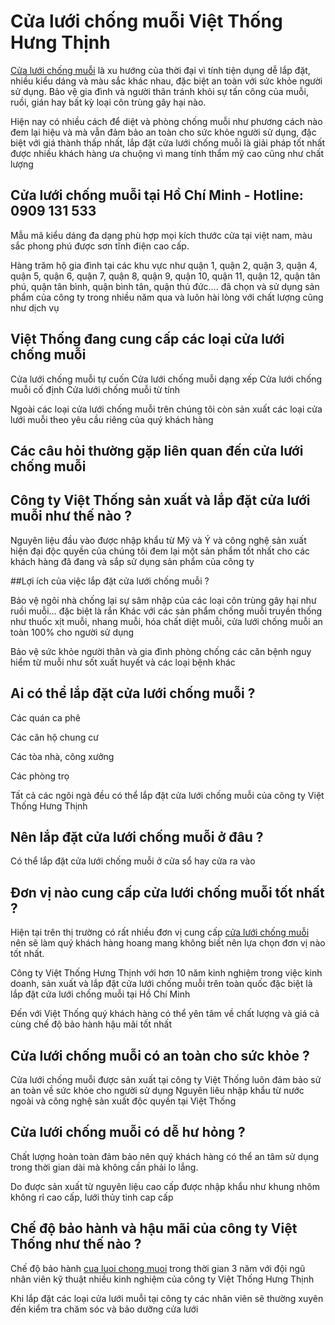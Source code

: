 # Cửa lưới chống muỗi Việt Thống Hưng Thịnh

[Cửa lưới chống muỗi](https://cualuoichongmuoi.xyz/) là xu hướng của thời đại vì tính tiện dụng dễ lắp đặt, nhiều kiểu dáng và màu sắc khác nhau, đặc biệt an toàn với sức khỏe người sử dụng. Bảo vệ gia đình và người thân tránh khỏi sự tấn công của muỗi, ruồi, gián hay bất kỳ loại côn trùng gây hại nào.

Hiện nay có nhiều cách để diệt và phòng chống muỗi như phương cách nào đem lại hiệu và mà vẫn đảm bảo an toàn cho sức khỏe người sử dụng, đặc biệt với giá thành thấp nhất, lắp đặt cửa lưới chống muỗi là giải pháp tốt nhất được nhiều khách hàng ưa chuộng vì mang tính thẩm mỹ cao cũng như chất lượng

## Cửa lưới chống muỗi tại Hồ Chí Minh - Hotline: 0909 131 533

Mẫu mã kiểu dáng đa dạng phù hợp mọi kích thước cửa tại việt nam, màu sắc phong phú được sơn tĩnh điện cao cấp.

Hàng trăm hộ gia đình tại các khu vực như quận 1, quận 2, quận 3, quận 4, quận 5, quận 6, quận 7, quận 8, quận 9, quận 10, quận 11, quận 12, quận tân phú, quận tân bình, quận bình tân, quận thủ đức…. đã chọn và sử dụng sản phẩm của công ty trong nhiều năm qua và luôn hài lòng với chất lượng cũng như dịch vụ

## Việt Thống đang cung cấp các loại cửa lưới chống muỗi
Cửa lưới chống muỗi tự cuốn
Cửa lưới chống muỗi dạng xếp
Cửa lưới chống muỗi cố định
Cửa lưới chống muỗi từ tính

Ngoài các loại cửa lưới chống muỗi trên chúng tôi còn sản xuất các loại cửa lưới muỗi theo yêu cầu  riêng của quý khách hàng

## Các câu hỏi thường gặp liên quan đến cửa lưới chống muỗi
## Công ty Việt Thống sản xuất và lắp đặt cửa lưới muỗi như thế nào ?

Nguyên liệu đầu vào được nhập khẩu từ Mỹ và Ý và công nghệ sản xuất hiện đại độc quyền của chúng tôi đem lại một sản phẩm tốt nhất cho các khách hàng đã đang và sắp sử dụng sản phẩm của công ty

##Lợi ích của việc lắp đặt cửa lưới chống muỗi ?

Bảo vệ ngôi nhà chống lại sự sâm nhập của các loại côn trùng gây hại như ruồi muỗi… đặc biệt là rắn
Khác với các sản phẩm chống muỗi truyền thống như thuốc xịt muỗi, nhang muỗi, hóa chất diệt muỗi,  cửa lưới chống muỗi an toàn 100% cho người sử dụng

Bảo vệ sức khỏe người thân và gia đình phòng chống các căn bệnh nguy hiểm từ muỗi như sốt xuất huyết và các loại bệnh khác

## Ai có thể lắp đặt cửa lưới chống muỗi ?
Các quán ca phê

Các căn hộ chung cư

Các tòa nhà, công xưởng

Các phòng trọ

Tất cả các ngôi ngà đều có thể lắp đặt cửa lưới chống muỗi của công ty Việt Thống Hưng Thịnh

## Nên lắp đặt cửa lưới chống muỗi ở đâu ?

Có thể lắp đặt cửa lưới chống muỗi ở cửa sổ hay cửa ra vào

## Đơn vị nào cung cấp cửa lưới chống muỗi tốt nhất ?

Hiện tại trên thị trường có rất nhiều đơn vị cung cấp [cửa lưới chống muỗi](https://cualuoichongmuoi.xyz/cua-luoi-chong-muoi-viet-thong-hung-thinh.html) nên sẽ làm quý khách hàng hoang mang không biết nên lựa chọn đơn vị nào tốt nhất.

Công ty Việt Thống Hưng Thịnh với hơn 10 năm kinh nghiệm trong việc kinh doanh, sản xuất và lắp đặt cửa lưới chống muỗi trên toàn quốc đặc biệt là lắp đặt cửa lưới chống muỗi tại Hồ Chí Minh

Đến với Việt Thống quý khách hàng có thể yên tâm về chất lượng và giá cả cùng chế độ bảo hành hậu mãi tốt nhất

## Cửa lưới chống muỗi có an toàn cho sức khỏe ?

Cửa lưới chống muỗi được sản xuất tại công ty Việt Thống luôn đảm bảo sử an toàn về sức khỏe cho người sử dụng
Nguyên liêu nhập khẩu từ nước ngoài và công nghệ sản xuất độc quyền tại Việt Thống

## Cửa lưới chống muỗi có dễ hư hỏng ?

Chất lượng hoàn toàn đảm bảo nên quý khách hàng có thể an tâm sử dụng trong thời gian dài mà không cần phải lo lắng.

Do được sản xuất từ nguyên liệu cao cấp được nhập khẩu như khung nhôm không rỉ cao cấp, lưới thủy tinh cap cấp

## Chế độ bảo hành và hậu mãi của công ty Việt Thống như thế nào ?

Chế độ bảo hành [cua luoi chong muoi](https://cualuoichongmuoi.xyz/cua-luoi-chong-muoi-viet-thong-hung-thinh.html) trong thời gian 3 năm với đội ngũ nhân viên kỹ thuật nhiều kinh nghiệm của công ty Việt Thống Hưng Thịnh

Khi lắp đặt các loại cửa lưới muỗi tại công ty các nhân viên sẽ thường xuyên đến kiểm tra chăm sóc và bảo dưỡng cửa lưới
